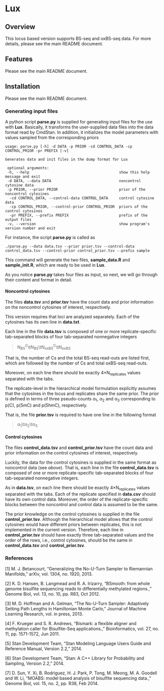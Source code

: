 Lux
===================

Overview
-------------
This locus based version supports BS-seq and oxBS-seq data. For more details, please see the main README document.

Features
-------------
Please see the main README document.

Installation
-------------
Please see the main README document.

### Generating input files
A python script **parse.py** is supplied for generating input files for the use with **Lux**. 
Basically, it transforms the user-supplied data files into the data format read by CmdStan. In addition, it initializes the model parameters with values sampled from the corresponding priors

    usage: parse.py [-h] -d DATA -p PRIOR -cd CONTROL_DATA -cp CONTROL_PRIOR -pr PREFIX [-v]
    
    Generates data and init files in the dump format for Lux
    
     optional arguments:
     -h, --help                                         show this help message and exit
     -d DATA, --data DATA                               noncontrol cytosine data
     -p PRIOR, --prior PRIOR                            prior of the noncontrol cytosines
      -cd CONTROL_DATA, --control-data CONTROL_DATA     control cytosine data
      -cp CONTROL_PRIOR, --control-prior CONTROL_PRIOR  priors of the control cytosines
      -pr PREFIX, --prefix PREFIX                       prefix of the output files
     -v, --version                                      show program's version number and exit

For instance, the script **parse.py** is called as

    ./parse.py --data data.tsv --prior prior.tsv --control-data control_data.tsv --control-prior control_prior.tsv --prefix sample

This command will generate the two files, **sample_data.R** and **sample_init.R**, which are ready to be used in **Lux**.

As you notice **parse.py** takes four files as input, so next, we will go through their content and format in detail.

#### Noncontrol cytosines
The files **data.tsv** and **prior.tsv** have the count data and prior information on the noncontrol cytosines of interest, respectively.

This version requires that loci are analyzed separately. Each of the cytosines has its own line in **data.txt**. 

Each line in the file **data.tsv** is composed of one or more replicate-specific tab-separated blocks of four tab-separated nonnegative integers
>N<sub>BS</sub><sup>C</sup>\tN<sub>BS</sub>\tN<sub>oxBS</sub><sup>C</sup>\tN<sub>oxBS</sub>

That is, the number of Cs and the total BS-seq read-outs are listed first, which are followed by the number of Cs and total oxBS-seq read-outs.

Moreover, on each line there should be exactly 4×N<sub>replicates</sub> values separated with the tabs.

The replicate-level in the hierarchical model formulation explicitly assumes that the cytosines in the locus and replicates share the same prior. The prior is defined in terms of three pseudo-counts α<sub>1</sub>, α<sub>2</sub> and α<sub>3</sub> corresponding to p(C), p(5mC) and p(5hmC), respectively.

That is, the file **prior.tsv** is required to have one line in the following format
>α<sub>1</sub>\tα<sub>2</sub>\tα<sub>3</sub>

#### Control cytosines
The files **control_data.tsv** and **control_prior.tsv** have the count data and prior information on the control cytosines of interest, respectively.

Luckily, the data for the control cytosines is supplied in the same format as noncontrol data (see *above*). That is, each line in the file **control_data.tsv** is composed of one or more replicate-specific tab-separated blocks of four tab-separated nonnegative integers.

As in **data.tsv**, on each line there should be exactly 4×N<sub>replicates</sub> values separated with the tabs. Each of the replicate specified in **data.csv** should have its own control data. Moreover, the order of the replicate-specific blocks between the noncontrol and control data is assumed to be the same.

The prior knowledge on the control cytosines is supplied in the file **control_prior.tsv**. Although the hierarchical model allows that the control cytosines would have different priors between replicates, this is not implemented in the current version. Therefore, each line in **control_prior.tsv** should have exactly three tab-separated values and the order of the rows, i.e., control cytosines, should be the same in **control_data.tsv** and **control_prior.tsv**.

### References
[1] M. J. Betancourt, “Generalizing the No-U-Turn Sampler to Riemannian Manifolds,” arXiv, vol. 1304, no. 1920, 2013. 

[2] K. D. Hansen, B. Langmead and R. A. Irizarry, “BSmooth: from whole genome bisulfite sequencing reads to differentially methylated regions.,” Genome Biol, vol. 13, no. 10, pp. R83, Oct 2012. 

[3] M. D. Hoffman and A. Gelman, “The No-U-Turn Sampler: Adaptively Setting Path Lengths in Hamiltonian Monte Carlo,” Journal of Machine Learning Research, vol. in press, 2013. 

[4] F. Krueger and S. R. Andrews, “Bismark: a flexible aligner and methylation caller for Bisulfite-Seq applications.,” Bioinformatics, vol. 27, no. 11, pp. 1571-1572, Jun 2011. 

[5] Stan Development Team, “Stan Modeling Language Users Guide and Reference Manual, Version 2.2,” 2014. 

[6] Stan Development Team, “Stan: A C++ Library for Probability and Sampling, Version 2.2,” 2014. 

[7] D. Sun, Y. Xi, B. Rodriguez, H. J. Park, P. Tong, M. Meong, M. A. Goodell and W. Li, “MOABS: model based analysis of bisulfite sequencing data.,” Genome Biol, vol. 15, no. 2, pp. R38, Feb 2014. 

